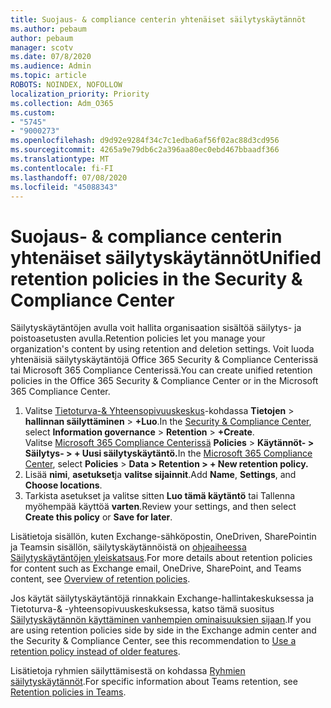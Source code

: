 ```yaml
---
title: Suojaus- & compliance centerin yhtenäiset säilytyskäytännöt
ms.author: pebaum
author: pebaum
manager: scotv
ms.date: 07/8/2020
ms.audience: Admin
ms.topic: article
ROBOTS: NOINDEX, NOFOLLOW
localization_priority: Priority
ms.collection: Adm_O365
ms.custom:
- "5745"
- "9000273"
ms.openlocfilehash: d9d92e9284f34c7c1edba6af56f02ac88d3cd956
ms.sourcegitcommit: 4265a9e79db6c2a396aa80ec0ebd467bbaadf366
ms.translationtype: MT
ms.contentlocale: fi-FI
ms.lasthandoff: 07/08/2020
ms.locfileid: "45088343"
---
```

# <a name="unified-retention-policies-in-the-security--compliance-center"></a><span data-ttu-id="507e8-102">Suojaus- & compliance centerin yhtenäiset säilytyskäytännöt</span><span class="sxs-lookup"><span data-stu-id="507e8-102">Unified retention policies in the Security & Compliance Center</span></span>

<span data-ttu-id="507e8-103">Säilytyskäytäntöjen avulla voit hallita organisaation sisältöä säilytys- ja poistoasetusten avulla.</span><span class="sxs-lookup"><span data-stu-id="507e8-103">Retention policies let you manage your organization's content by using retention and deletion settings.</span></span> <span data-ttu-id="507e8-104">Voit luoda yhtenäisiä säilytyskäytäntöjä Office 365 Security & Compliance Centerissä tai Microsoft 365 Compliance Centerissä.</span><span class="sxs-lookup"><span data-stu-id="507e8-104">You can create unified retention policies in the Office 365 Security & Compliance Center or in the Microsoft 365 Compliance Center.</span></span> 

1. <span data-ttu-id="507e8-105">Valitse [Tietoturva-& Yhteensopivuuskeskus](https://go.microsoft.com/fwlink/p/?linkid=2077143)-kohdassa **Tietojen**  >  **hallinnan säilyttäminen**  >  **+Luo**.</span><span class="sxs-lookup"><span data-stu-id="507e8-105">In the [Security & Compliance Center](https://go.microsoft.com/fwlink/p/?linkid=2077143), select **Information governance** > **Retention** > **+Create**.</span></span> <br/>
    <span data-ttu-id="507e8-106">Valitse [Microsoft 365 Compliance Centerissä](https://go.microsoft.com/fwlink/p/?linkid=2077149) **Policies**  >  **Käytännöt- > Säilytys- > + Uusi säilytyskäytäntö.**</span><span class="sxs-lookup"><span data-stu-id="507e8-106">In the [Microsoft 365 Compliance Center](https://go.microsoft.com/fwlink/p/?linkid=2077149), select **Policies** > **Data > Retention > + New retention policy.**</span></span>
2. <span data-ttu-id="507e8-107">Lisää **nimi**, **asetukset**ja **valitse sijainnit**.</span><span class="sxs-lookup"><span data-stu-id="507e8-107">Add **Name**, **Settings**, and **Choose locations**.</span></span>
3. <span data-ttu-id="507e8-108">Tarkista asetukset ja valitse sitten **Luo tämä käytäntö** tai Tallenna myöhempää käyttöä **varten**.</span><span class="sxs-lookup"><span data-stu-id="507e8-108">Review your settings, and then select **Create this policy** or **Save for later**.</span></span>  
      
<span data-ttu-id="507e8-109">Lisätietoja sisällön, kuten Exchange-sähköpostin, OneDriven, SharePointin ja Teamsin sisällön, säilytyskäytännöistä on [ohjeaiheessa Säilytyskäytäntöjen yleiskatsaus](https://go.microsoft.com/fwlink/?linkid=2127785).</span><span class="sxs-lookup"><span data-stu-id="507e8-109">For more details about retention policies for content such as Exchange email, OneDrive, SharePoint, and Teams content, see [Overview of retention policies](https://go.microsoft.com/fwlink/?linkid=2127785).</span></span>  
    
<span data-ttu-id="507e8-110">Jos käytät säilytyskäytäntöjä rinnakkain Exchange-hallintakeskuksessa ja Tietoturva-& -yhteensopivuuskeskuksessa, katso tämä suositus [Säilytyskäytännön käyttäminen vanhempien ominaisuuksien sijaan](https://docs.microsoft.com/microsoft-365/compliance/retention-policies?view=o365-worldwide#use-a-retention-policy-instead-of-older-features).</span><span class="sxs-lookup"><span data-stu-id="507e8-110">If you are using retention policies side by side in the Exchange admin center and the Security & Compliance Center, see this recommendation to [Use a retention policy instead of older features](https://docs.microsoft.com/microsoft-365/compliance/retention-policies?view=o365-worldwide#use-a-retention-policy-instead-of-older-features).</span></span>  
    
<span data-ttu-id="507e8-111">Lisätietoja ryhmien säilyttämisestä on kohdassa [Ryhmien säilytyskäytännöt](https://docs.microsoft.com/microsoftteams/retention-policies).</span><span class="sxs-lookup"><span data-stu-id="507e8-111">For specific information about Teams retention, see [Retention policies in Teams](https://docs.microsoft.com/microsoftteams/retention-policies).</span></span>